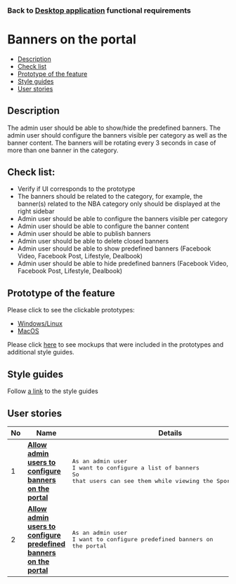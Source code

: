 ### Back to [Desktop application](/sports_hub_portal/desktop_application_features/desktop_application_features_list/) functional requirements

# Banners on the portal

- [Description](#description)
- [Check list](#check-list)
- [Prototype of the feature](#prototype-of-the-feature)
- [Style guides](#style-guides)
- [User stories](#user-stories)

## Description

The admin user should be able to show/hide the predefined banners. The admin user should configure the banners visible per category as well as the banner content. The banners will be rotating every 3 seconds in case of more than one banner in the category.

## Check list:

  - Verify if UI corresponds to the prototype
  - The banners should be related to the category, for example, the banner(s) related to the NBA category only should be displayed at the right sidebar
  - Admin user should be able to configure the banners visible per category
  - Admin user should be able to configure the banner content
  - Admin user should be able to publish banners
  - Admin user should be able to delete closed banners
  - Admin user should be able to show predefined banners (Facebook Video, Facebook Post, Lifestyle, Dealbook)
  - Admin user should be able to hide predefined banners (Facebook Video, Facebook Post, Lifestyle, Dealbook)

## Prototype of the feature

Please click to see the clickable prototypes:
  - [Windows/Linux](https://www.figma.com/proto/RbCgwAjOZqzLJhyEpxG5Ez/Banners?page-id=7654%3A1052&node-id=7654%3A5031&viewport=266%2C48%2C0.1&scaling=min-zoom&starting-point-node-id=7654%3A5031)
  - [MacOS](https://www.figma.com/proto/RbCgwAjOZqzLJhyEpxG5Ez/Banners?page-id=0%3A1073&node-id=7654%3A8449&viewport=266%2C48%2C0.13&scaling=min-zoom&starting-point-node-id=7654%3A8449)

Please click [here](https://www.figma.com/file/RbCgwAjOZqzLJhyEpxG5Ez/Banners?node-id=0%3A1073) to see mockups that were included in the prototypes and additional style guides.

## Style guides

Follow [a link](https://www.figma.com/proto/0zkkf5WC77OSpvyD6YXpFE/Style-guides?page-id=0%3A1&node-id=19%3A5368&viewport=266%2C48%2C0.54&scaling=min-zoom&starting-point-node-id=19%3A5368) to the style guides

## User stories

No           |      Name     |   Details
------------ | ------------- | -------------
1 |[**Allow admin users to configure banners on the portal**](/sports_hub_portal/desktop_application_features/banners/user_stories/configure_banners)|<pre>As an admin user<br>I want to configure a list of banners<br>So that users can see them while viewing the Sports Hub site</pre>
2 |[**Allow admin users to configure predefined banners on the portal**](/sports_hub_portal/desktop_application_features/banners/user_stories/configure_predefined_banners)|<pre>As an admin user<br>I want to configure predefined banners on the portal</pre>
